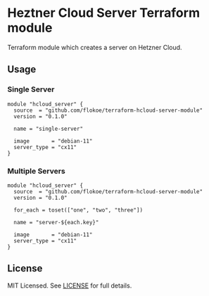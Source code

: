 # Heztner Cloud Server Terraform module

Terraform module which creates a server on Hetzner Cloud.

## Usage

### Single Server

```hcl
module "hcloud_server" {
  source  = "github.com/flokoe/terraform-hcloud-server-module"
  version = "0.1.0"

  name = "single-server"

  image       = "debian-11"
  server_type = "cx11"
}
```

### Multiple Servers

```hcl
module "hcloud_server" {
  source  = "github.com/flokoe/terraform-hcloud-server-module"
  version = "0.1.0"

  for_each = toset(["one", "two", "three"])

  name = "server-${each.key}"

  image       = "debian-11"
  server_type = "cx11"
}
```

<!-- ## Examples -->

<!-- ## Notes -->

## License

MIT Licensed. See [LICENSE](https://github.com/flokoe/terraform-hcloud-server-module/blob/main/LICENSE) for full details.
